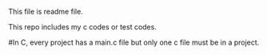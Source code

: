 This file is readme file.

This repo includes my c codes or test codes. 

#In C, every project has a main.c file but only one c file must be in a project.
